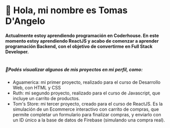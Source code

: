 # 👋 Hola, mi nombre es Tomas D'Angelo
#### Actualmente estoy aprendiendo programación en Coderhouse. En este momento estoy aprendiendo ReactJS y acabo de comenzar a aprender programación Backend, con el objetivo de convertirme en Full Stack Developer. 
#
##### 👀Podés visualizar algunos de mis proyectos en mi perfil, como:
- Aguamerica: mi primer proyecto, realizado para el curso de Desarrollo Web, con HTML y CSS
- Ruth: mi segundo proyecto, realizado para el curso de Javascript, que incluye un carrito de productos.
- Tom's Store: mi tercer proyecto, creado para el curso de ReactJS. Es la simulación de un Ecommerce interactivo con carrito de compras, que permite completar un formulario para finalizar compras, y enviarlo con un ID único a la base de datos de Firebase (simulando una compra real). 
<!---
TomasDangelo/TomasDangelo is a ✨ special ✨ repository because its `README.md` (this file) appears on your GitHub profile.
You can click the Preview link to take a look at your changes.
--->
